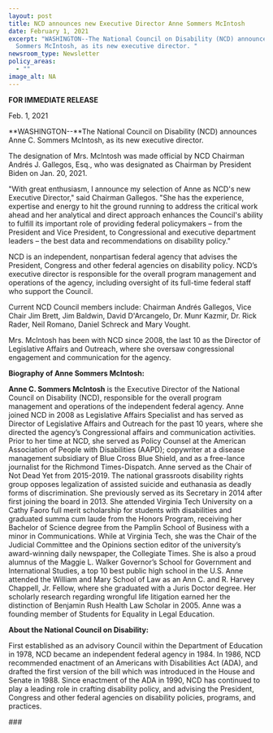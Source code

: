 ```yaml
---
layout: post
title: NCD announces new Executive Director Anne Sommers McIntosh
date: February 1, 2021
excerpt: "WASHINGTON--The National Council on Disability (NCD) announces Anne C.
  Sommers McIntosh, as its new executive director. "
newsroom_type: Newsletter
policy_areas:
  - ""
image_alt: NA
---
```

**FOR IMMEDIATE RELEASE**                                              

Feb. 1, 2021

**WASHINGTON--**The National Council on Disability (NCD) announces Anne C. Sommers McIntosh, as its new executive director. 

The designation of Mrs. McIntosh was made official by NCD Chairman Andrés J. Gallegos, Esq., who was designated as Chairman by President Biden on Jan. 20, 2021.

"With great enthusiasm, I announce my selection of Anne as NCD's new Executive Director," said Chairman Gallegos. "She has the experience, expertise and energy to hit the ground running to address the critical work ahead and her analytical and direct approach enhances the Council's ability to fulfill its important role of providing federal policymakers – from the President and Vice President, to Congressional and executive department leaders – the best data and recommendations on disability policy."

NCD is an independent, nonpartisan federal agency that advises the President, Congress and other federal agencies on disability policy. NCD’s executive director is responsible for the overall program management and operations of the agency, including oversight of its full-time federal staff who support the Council.

Current NCD Council members include: Chairman Andrés Gallegos, Vice Chair Jim Brett, Jim Baldwin, David D'Arcangelo, Dr. Munr Kazmir, Dr. Rick Rader, Neil Romano, Daniel Schreck and Mary Vought.

Mrs. McIntosh has been with NCD since 2008, the last 10 as the Director of Legislative Affairs and Outreach, where she oversaw congressional engagement and communication for the agency.

**Biography of Anne Sommers McIntosh:**

**Anne C. Sommers McIntosh** is the Executive Director of the National Council on Disability (NCD), responsible for the overall program management and operations of the independent federal agency. Anne joined NCD in 2008 as Legislative Affairs Specialist and has served as Director of Legislative Affairs and Outreach for the past 10 years, where she directed the agency’s Congressional affairs and communication activities. Prior to her time at NCD, she served as Policy Counsel at the American Association of People with Disabilities (AAPD); copywriter at a disease management subsidiary of Blue Cross Blue Shield, and as a free-lance journalist for the Richmond Times-Dispatch. Anne served as the Chair of Not Dead Yet from 2015-2019. The national grassroots disability rights group opposes legalization of assisted suicide and euthanasia as deadly forms of discrimination. She previously served as its Secretary in 2014 after first joining the board in 2013. She attended Virginia Tech University on a Cathy Faoro full merit scholarship for students with disabilities and graduated summa cum laude from the Honors Program, receiving her Bachelor of Science degree from the Pamplin School of Business with a minor in Communications. While at Virginia Tech, she was the Chair of the Judicial Committee and the Opinions section editor of the university’s award-winning daily newspaper, the Collegiate Times. She is also a proud alumnus of the Maggie L. Walker Governor’s School for Government and International Studies, a top 10 best public high school in the U.S. Anne attended the William and Mary School of Law as an Ann C. and R. Harvey Chappell, Jr. Fellow, where she graduated with a Juris Doctor degree. Her scholarly research regarding wrongful life litigation earned her the distinction of Benjamin Rush Health Law Scholar in 2005. Anne was a founding member of Students for Equality in Legal Education.

**About the National Council on Disability:**

First established as an advisory Council within the Department of Education in 1978, NCD became an independent federal agency in 1984. In 1986, NCD recommended enactment of an Americans with Disabilities Act (ADA), and drafted the first version of the bill which was introduced in the House and Senate in 1988. Since enactment of the ADA in 1990, NCD has continued to play a leading role in crafting disability policy, and advising the President, Congress and other federal agencies on disability policies, programs, and practices.





\###